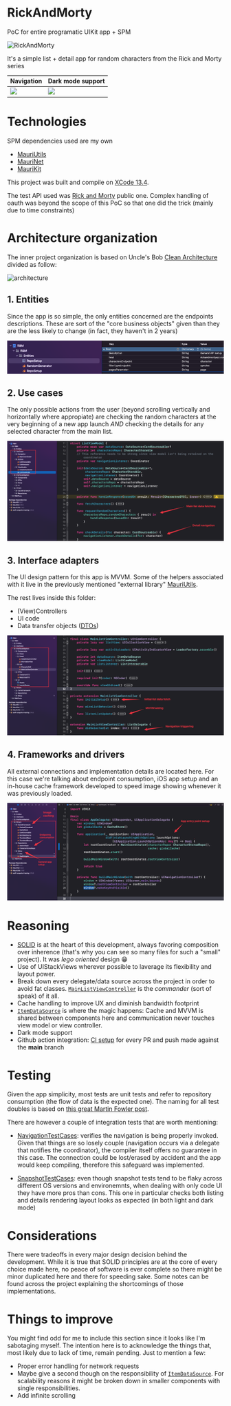 # RickAndMorty
PoC for entire programatic UIKit app + SPM

![RickAndMorty](https://user-images.githubusercontent.com/1657723/109507856-ee278480-7a7d-11eb-9f55-ac27703b29ce.jpg)

It's a simple list + detail app for random characters from the Rick and Morty series

| Navigation | Dark mode support |
| --- | --- |
|  <img src="https://github.com/mchirino89/RickAndMorty/blob/main/Preview/2023-01-10%205.33.15%20PM.gif" width="300"/>  |  <img src="https://github.com/mchirino89/RickAndMorty/blob/main/Preview/2023-01-10%205.33.21%20PM.gif" width="300"/>  |

# Technologies

SPM dependencies used are my own 

* [MauriUtils](https://github.com/GeekingwithMauri/MauriUtils)
* [MauriNet](https://github.com/GeekingwithMauri/MauriNet)
* [MauriKit](https://github.com/GeekingwithMauri/MauriKit)

This project was built and compile on [XCode 13.4](https://download.developer.apple.com/Developer_Tools/Xcode_13.4/Xcode_13.4.xip).

The test API used was [Rick and Morty](https://rickandmortyapi.com) public one. Complex handling of oauth was beyond the scope of this PoC so that one did the trick (mainly due to time constraints)

# Architecture organization

The inner project organization is based on Uncle's Bob [Clean Architecture](https://blog.cleancoder.com/uncle-bob/2012/08/13/the-clean-architecture.html) divided as follow:

![architecture](https://blog.cleancoder.com/uncle-bob/images/2012-08-13-the-clean-architecture/CleanArchitecture.jpg)

## 1. Entities

Since the app is so simple, the only entities concerned are the endpoints descriptions. These are sort of the "core business objects" given than they are the less likely to change (in fact, they haven't in 2 years)

![1](https://github.com/mchirino89/RickAndMorty/blob/main/DocResources/1_Entities.png)

## 2. Use cases

The only possible actions from the user (beyond scrolling vertically and horizontally where appropiate) are checking the random characters at the very beginning of a new app launch _AND_ checking the details for any selected character from the main list.

![2](https://github.com/mchirino89/RickAndMorty/blob/main/DocResources/2_UseCases.png)

## 3. Interface adapters

The UI design pattern for this app is MVVM. Some of the helpers associated with it live in the previously mentioned "external library" [MauriUtils](https://github.com/GeekingwithMauri/MauriUtils/tree/main/Sources/MauriUtils/MVVM). 

The rest lives inside this folder:

- (View)Controllers 
- UI code
- Data transfer objects ([DTOs](https://en.wikipedia.org/wiki/Data_transfer_object))

![3](https://github.com/mchirino89/RickAndMorty/blob/main/DocResources/3_Adapters.png)

## 4. Frameworks and drivers

All external connections and implementation details are located here. For this case we're talking about endpoint consumption, iOS app setup and an in-house cache framework developed to speed image showing whenever it was previously loaded.

![4](https://github.com/mchirino89/RickAndMorty/blob/main/DocResources/4_Drivers.png)

# Reasoning

- [SOLID](https://www.youtube.com/watch?v=TMuno5RZNeE&ab_channel=Peoplecareer) is at the heart of this development, always favoring composition over inherence (that's why you can see so many files for such a "small" project). It was _lego oriented_ design 😁
- Use of UIStackViews wherever possible to laverage its flexibility and layout power.
- Break down every delegate/data source across the project in order to avoid fat classes. [`MainListViewController`](https://github.com/mchirino89/RickAndMorty/blob/main/R&M/R&M/InterfaceAdapters/Components/List/MainListViewController.swift) is the _commander_ (sort of speak) of it all.
- Cache handling to improve UX and diminish bandwidth footprint 
- [`ItemDataSource`](https://github.com/mchirino89/RickAndMorty/blob/main/R&M/R&M/Drivers/CacheFramework/ItemDataSource.swift) is where the magic happens: Cache and MVVM is shared between components here and communication never touches view model or view controller.
- Dark mode support
- Github action integration: [CI setup](https://github.com/mchirino89/RickAndMorty/blob/main/.github/workflows/swift.yml) for every PR and push made against the **main** branch

# Testing

Given the app simplicity, most tests are unit tests and refer to repository consumption (the flow of data is the expected one). The naming for all test doubles is based on [this great Martin Fowler post](https://martinfowler.com/articles/mocksArentStubs.html#TheDifferenceBetweenMocksAndStubs).

There are however a couple of integration tests that are worth mentioning:

- [NavigationTestCases](https://github.com/mchirino89/RickAndMorty/blob/main/R%26M/R%26MTests/TestCases/NavigationTestCases.swift): verifies the navigation is being properly invoked. Given that things are so losely couple (navigation occurs via a delegate that notifies the coordinator), the compiler itself offers no guarantee in this case. The connection could be lost/erased by accident and the app would keep compiling, therefore this safeguard was implemented.

- [SnapshotTestCases](https://github.com/mchirino89/RickAndMorty/blob/main/R%26M/R%26MTests/TestCases/SnapshotTestCases.swift): even though snapshot tests tend to be flaky across different OS versions and environemnts, when dealing with only code UI they have more pros than cons. This one in particular checks both listing and details rendering layout looks as expected (in both light and dark mode)

# Considerations 

There were tradeoffs in every major design decision behind the development. While it is true that SOLID principles are at the core of every choice made here, no peace of software is ever complete so there might be minor duplicated here and there for speeding sake. Some notes can be found across the project explaining the shortcomings of those implementations. 

# Things to improve

You might find odd for me to include this section since it looks like I'm sabotaging myself. The intention here is to acknowledge the things that, most likely due to lack of time, remain pending. Just to mention a few:

- Proper error handling for network requests
- Maybe give a second though on the responsibility of [`ItemDataSource`](https://github.com/mchirino89/RickAndMorty/blob/main/R&M/R&M/Drivers/CacheFramework/ItemDataSource.swift). For scalability reasons it might be broken down in smaller components with single responsibilities.
- Add infinite scrolling 
